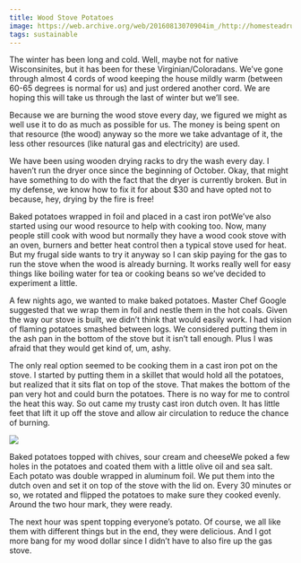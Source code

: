 ```yaml
---
title: Wood Stove Potatoes
image: https://web.archive.org/web/20160813070904im_/http://homesteadrules.com/wp-content/uploads/2011/02/baked-potatoes-1-258x300.jpg
tags: sustainable
---
```


The winter has been long and cold. Well, maybe not for native Wisconsinites, but it has been for these Virginian/Coloradans. We’ve gone through almost 4 cords of wood keeping the house mildly warm (between 60-65 degrees is normal for us) and just ordered another cord. We are hoping this will take us through the last of winter but we’ll see.

Because we are burning the wood stove every day, we figured we might as well use it to do as much as possible for us. The money is being spent on that resource (the wood) anyway so the more we take advantage of it, the less other resources (like natural gas and electricity) are used.

We have been using wooden drying racks to dry the wash every day. I haven’t run the dryer once since the beginning of October. Okay, that might have something to do with the fact that the dryer is currently broken. But in my defense, we know how to fix it for about $30 and have opted not to because, hey, drying by the fire is free!

Baked potatoes wrapped in foil and placed in a cast iron potWe’ve also started using our wood resource to help with cooking too. Now, many people still cook with wood but normally they have a wood cook stove with an oven, burners and better heat control then a typical stove used for heat. But my frugal side wants to try it anyway so I can skip paying for the gas to run the stove when the wood is already burning. It works really well for easy things like boiling water for tea or cooking beans so we’ve decided to experiment a little.

A few nights ago, we wanted to make baked potatoes. Master Chef Google suggested that we wrap them in foil and nestle them in the hot coals. Given the way our stove is built, we didn’t think that would easily work. I had vision of flaming potatoes smashed between logs. We considered putting them in the ash pan in the bottom of the stove but it isn’t tall enough. Plus I was afraid that they would get kind of, um, ashy.

The only real option seemed to be cooking them in a cast iron pot on the stove. I started by putting them in a skillet that would hold all the potatoes, but realized that it sits flat on top of the stove. That makes the bottom of the pan very hot and could burn the potatoes. There is no way for me to control the heat this way. So out came my trusty cast iron dutch oven. It has little feet that lift it up off the stove and allow air circulation to reduce the chance of burning.

![](https://web.archive.org/web/20160813102146im_/http://homesteadrules.com/wp-content/uploads/2011/02/baked-potatoes-2-210x300.jpg)

Baked potatoes topped with chives, sour cream and cheeseWe poked a few holes in the potatoes and coated them with a little olive oil and sea salt. Each potato was double wrapped in aluminum foil. We put them into the dutch oven and set it on top of the stove with the lid on. Every 30 minutes or so, we rotated and flipped the potatoes to make sure they cooked evenly. Around the two hour mark, they were ready.

The next hour was spent topping everyone’s potato. Of course, we all like them with different things but in the end, they were delicious. And I got more bang for my wood dollar since I didn’t have to also fire up the gas stove.
